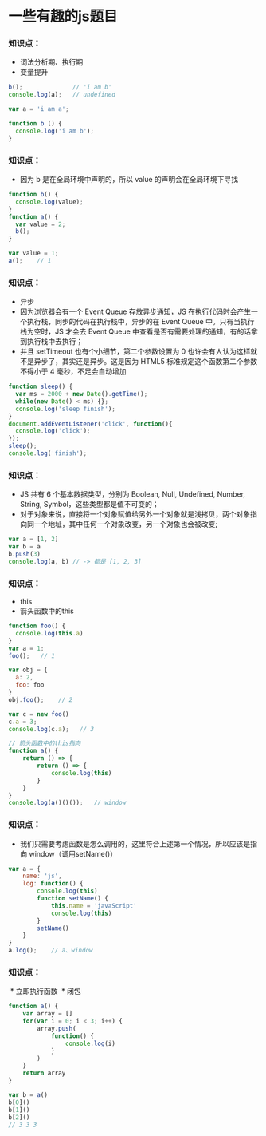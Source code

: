 # 一些有趣的js题目
### 知识点：
  * 词法分析期、执行期
  * 变量提升
```js
b();              // 'i am b'
console.log(a);   // undefined

var a = 'i am a';

function b () {
  console.log('i am b');
}
```
### 知识点：
  * 因为 b 是在全局环境中声明的，所以 value 的声明会在全局环境下寻找
```js
function b() {
  console.log(value);
}
function a() {
  var value = 2;
  b();
}

var value = 1;
a();    // 1
```
### 知识点：
  * 异步
  * 因为浏览器会有一个 Event Queue 存放异步通知，JS 在执行代码时会产生一个执行栈，同步的代码在执行栈中，异步的在 Event Queue 中。只有当执行栈为空时，JS 才会去 Event Queue 中查看是否有需要处理的通知，有的话拿到执行栈中去执行；
  * 并且 setTimeout 也有个小细节，第二个参数设置为 0 也许会有人认为这样就不是异步了，其实还是异步。这是因为 HTML5 标准规定这个函数第二个参数不得小于 4 毫秒，不足会自动增加
```js
function sleep() {
  var ms = 2000 + new Date().getTime();
  while(new Date() < ms) {};
  console.log('sleep finish');
}
document.addEventListener('click', function(){
  console.log('click');
});
sleep();
console.log('finish');
```
### 知识点：
  * JS 共有 6 个基本数据类型，分别为 Boolean, Null, Undefined, Number, String, Symbol，这些类型都是值不可变的；
  * 对于对象来说，直接将一个对象赋值给另外一个对象就是浅拷贝，两个对象指向同一个地址，其中任何一个对象改变，另一个对象也会被改变;
```js
var a = [1, 2]
var b = a
b.push(3)
console.log(a, b) // -> 都是 [1, 2, 3]
```
### 知识点：
  * this
  * 箭头函数中的this
```js
function foo() {
  console.log(this.a)
}
var a = 1;
foo();   // 1

var obj = {
  a: 2,
  foo: foo
}
obj.foo();    // 2

var c = new foo()
c.a = 3;
console.log(c.a);   // 3

// 箭头函数中的this指向
function a() {
    return () => {
        return () => {
            console.log(this)
        }
    }
}
console.log(a()()());   // window
```
### 知识点：
  * 我们只需要考虑函数是怎么调用的，这里符合上述第一个情况，所以应该是指向 window（调用setName()）
```js
var a = {
    name: 'js',
    log: function() {
        console.log(this)
        function setName() {
            this.name = 'javaScript'
            console.log(this)
        }
        setName()
    }
}
a.log();    // a、window
```
### 知识点：
  * 立即执行函数
  * 闭包
```js
function a() {
    var array = []
    for(var i = 0; i < 3; i++) {
        array.push(
            function() {
                console.log(i)
            }
        )
    }
    return array
}

var b = a()
b[0]()
b[1]()
b[2]()
// 3 3 3
```
